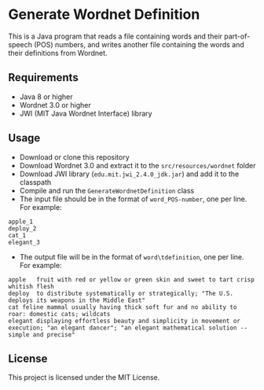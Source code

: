 # Generate Wordnet Definition

This is a Java program that reads a file containing words and their part-of-speech (POS) numbers, and writes another file containing the words and their definitions from Wordnet.

## Requirements

- Java 8 or higher
- Wordnet 3.0 or higher
- JWI (MIT Java Wordnet Interface) library

## Usage

- Download or clone this repository
- Download Wordnet 3.0 and extract it to the `src/resources/wordnet` folder
- Download JWI library (`edu.mit.jwi_2.4.0_jdk.jar`) and add it to the classpath
- Compile and run the `GenerateWordnetDefinition` class
- The input file should be in the format of `word_POS-number`, one per line. For example:

```
apple_1
deploy_2
cat_1
elegant_3
```

- The output file will be in the format of `word\tdefinition`, one per line. For example:

```
apple	fruit with red or yellow or green skin and sweet to tart crisp whitish flesh
deploy	to distribute systematically or strategically; "The U.S. deploys its weapons in the Middle East"
cat	feline mammal usually having thick soft fur and no ability to roar: domestic cats; wildcats
elegant	displaying effortless beauty and simplicity in movement or execution; "an elegant dancer"; "an elegant mathematical solution -- simple and precise"
```

## License

This project is licensed under the MIT License.